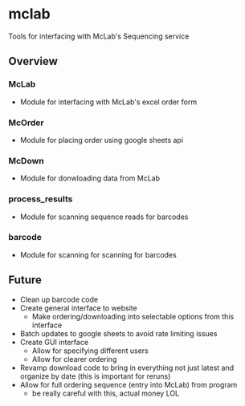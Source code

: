 # mclab
Tools for interfacing with McLab's Sequencing service

## Overview
### McLab
- Module for interfacing with McLab's excel order form

### McOrder
- Module for placing order using google sheets api

### McDown
- Module for donwloading data from McLab

### process_results
- Module for scanning sequence reads for barcodes

### barcode
- Module for scanning for scanning for barcodes

## Future
- Clean up barcode code
- Create general interface to website
  - Make ordering/downloading into selectable options from this interface
- Batch updates to google sheets to avoid rate limiting issues
- Create GUI interface
  - Allow for specifying different users
  - Allow for clearer ordering
- Revamp download code to bring in everything not just latest and organize by date (this is important for reruns)
- Allow for full ordering sequence (entry into McLab) from program
  - be really careful with this, actual money LOL
